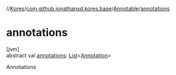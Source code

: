 //[Kores](../../../index.md)/[com.github.jonathanxd.kores.base](../index.md)/[Annotable](index.md)/[annotations](annotations.md)

# annotations

[jvm]\
abstract val [annotations](annotations.md): [List](https://kotlinlang.org/api/latest/jvm/stdlib/kotlin.collections/-list/index.html)<[Annotation](../-annotation/index.md)>

Annotations
